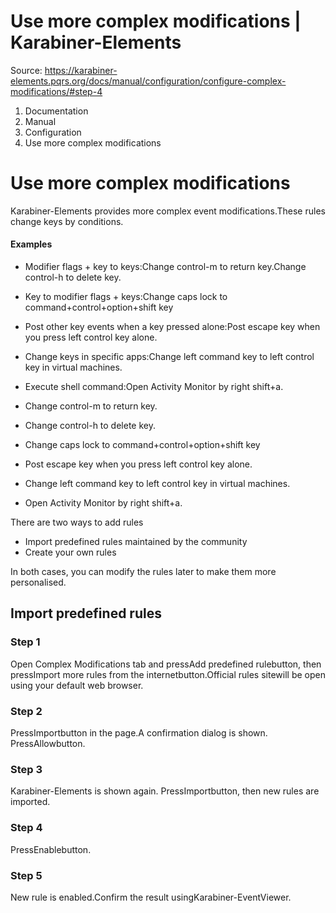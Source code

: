 # Use more complex modifications | Karabiner-Elements

Source: https://karabiner-elements.pqrs.org/docs/manual/configuration/configure-complex-modifications/#step-4

1. Documentation
1. Manual
1. Configuration
1. Use more complex modifications

# Use more complex modifications

Karabiner-Elements provides more complex event modifications.These rules change keys by conditions.

#### Examples

- Modifier flags + key to keys:Change control-m to return key.Change control-h to delete key.
- Key to modifier flags + keys:Change caps lock to command+control+option+shift key
- Post other key events when a key pressed alone:Post escape key when you press left control key alone.
- Change keys in specific apps:Change left command key to left control key in virtual machines.
- Execute shell command:Open Activity Monitor by right shift+a.

- Change control-m to return key.
- Change control-h to delete key.

- Change caps lock to command+control+option+shift key

- Post escape key when you press left control key alone.

- Change left command key to left control key in virtual machines.

- Open Activity Monitor by right shift+a.

There are two ways to add rules

- Import predefined rules maintained by the community
- Create your own rules

In both cases, you can modify the rules later to make them more personalised.

## Import predefined rules

### Step 1

Open Complex Modifications tab and pressAdd predefined rulebutton, then pressImport more rules from the internetbutton.Official rules sitewill be open using your default web browser.

### Step 2

PressImportbutton in the page.A confirmation dialog is shown. PressAllowbutton.

### Step 3

Karabiner-Elements is shown again.
PressImportbutton, then new rules are imported.

### Step 4

PressEnablebutton.

### Step 5

New rule is enabled.Confirm the result usingKarabiner-EventViewer.

